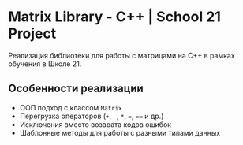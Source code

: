 # Matrix Library - C++ | School 21 Project

Реализация библиотеки для работы с матрицами на C++ в рамках обучения в Школе 21.

## Особенности реализации

- ООП подход с классом `Matrix`
- Перегрузка операторов (`+`, `-`, `*`, `=`, `==` и др.)
- Исключения вместо возврата кодов ошибок
- Шаблонные методы для работы с разными типами данных
